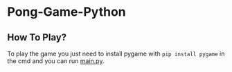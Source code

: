 # Pong-Game-Python

## How To Play?

To play the game you just need to install pygame with `pip install pygame` in the cmd and you can run [main.py](main.py).
